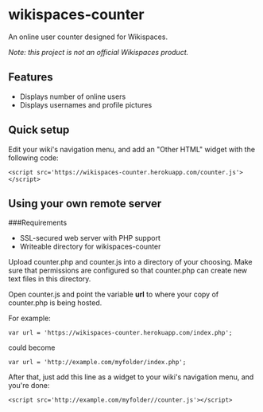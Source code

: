 # wikispaces-counter 

An online user counter designed for Wikispaces.

*Note: this project is not an official Wikispaces product.*

## Features
* Displays number of online users
* Displays usernames and profile pictures

## Quick setup
Edit your wiki's navigation menu, and add an "Other HTML" widget with the following code:


````
<script src='https://wikispaces-counter.herokuapp.com/counter.js'></script>
````

## Using your own remote server
###Requirements
* SSL-secured web server with PHP support
* Writeable directory for wikispaces-counter

Upload counter.php and counter.js into a directory of your choosing. Make sure that permissions are configured so that counter.php can create new text files in this directory.

Open counter.js and point the variable **url** to where your copy of counter.php is being hosted.

For example:
````
var url = 'https://wikispaces-counter.herokuapp.com/index.php';
````

could become
````
var url = 'http://example.com/myfolder/index.php';
````

After that, just add this line as a widget to your wiki's navigation menu, and you're done:
````
<script src='http://example.com/myfolder//counter.js'></script>
````






